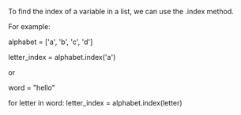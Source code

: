 To find the index of a variable in a list, we can use the .index method.

For example:

alphabet = ['a', 'b', 'c', 'd']

letter_index = alphabet.index('a')

or

word = "hello"

for letter in word:
letter_index = alphabet.index(letter)
